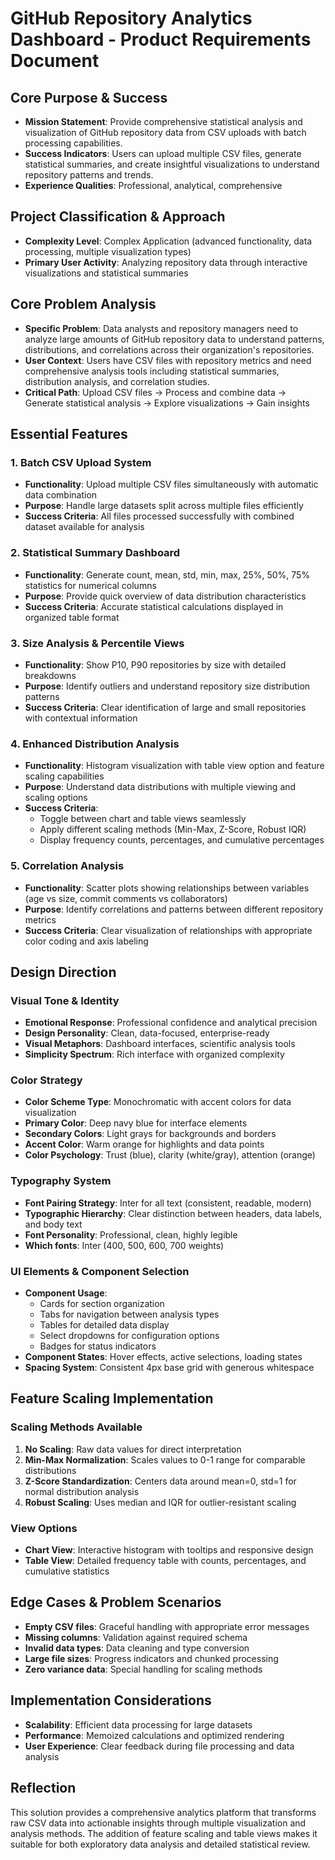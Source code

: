# GitHub Repository Analytics Dashboard - Product Requirements Document

## Core Purpose & Success
- **Mission Statement**: Provide comprehensive statistical analysis and visualization of GitHub repository data from CSV uploads with batch processing capabilities.
- **Success Indicators**: Users can upload multiple CSV files, generate statistical summaries, and create insightful visualizations to understand repository patterns and trends.
- **Experience Qualities**: Professional, analytical, comprehensive

## Project Classification & Approach
- **Complexity Level**: Complex Application (advanced functionality, data processing, multiple visualization types)
- **Primary User Activity**: Analyzing repository data through interactive visualizations and statistical summaries

## Core Problem Analysis
- **Specific Problem**: Data analysts and repository managers need to analyze large amounts of GitHub repository data to understand patterns, distributions, and correlations across their organization's repositories.
- **User Context**: Users have CSV files with repository metrics and need comprehensive analysis tools including statistical summaries, distribution analysis, and correlation studies.
- **Critical Path**: Upload CSV files → Process and combine data → Generate statistical analysis → Explore visualizations → Gain insights

## Essential Features

### 1. Batch CSV Upload System
- **Functionality**: Upload multiple CSV files simultaneously with automatic data combination
- **Purpose**: Handle large datasets split across multiple files efficiently
- **Success Criteria**: All files processed successfully with combined dataset available for analysis

### 2. Statistical Summary Dashboard
- **Functionality**: Generate count, mean, std, min, max, 25%, 50%, 75% statistics for numerical columns
- **Purpose**: Provide quick overview of data distribution characteristics
- **Success Criteria**: Accurate statistical calculations displayed in organized table format

### 3. Size Analysis & Percentile Views
- **Functionality**: Show P10, P90 repositories by size with detailed breakdowns
- **Purpose**: Identify outliers and understand repository size distribution patterns
- **Success Criteria**: Clear identification of large and small repositories with contextual information

### 4. Enhanced Distribution Analysis
- **Functionality**: Histogram visualization with table view option and feature scaling capabilities
- **Purpose**: Understand data distributions with multiple viewing and scaling options
- **Success Criteria**: 
  - Toggle between chart and table views seamlessly
  - Apply different scaling methods (Min-Max, Z-Score, Robust IQR)
  - Display frequency counts, percentages, and cumulative percentages

### 5. Correlation Analysis
- **Functionality**: Scatter plots showing relationships between variables (age vs size, commit comments vs collaborators)
- **Purpose**: Identify correlations and patterns between different repository metrics
- **Success Criteria**: Clear visualization of relationships with appropriate color coding and axis labeling

## Design Direction

### Visual Tone & Identity
- **Emotional Response**: Professional confidence and analytical precision
- **Design Personality**: Clean, data-focused, enterprise-ready
- **Visual Metaphors**: Dashboard interfaces, scientific analysis tools
- **Simplicity Spectrum**: Rich interface with organized complexity

### Color Strategy
- **Color Scheme Type**: Monochromatic with accent colors for data visualization
- **Primary Color**: Deep navy blue for interface elements
- **Secondary Colors**: Light grays for backgrounds and borders
- **Accent Color**: Warm orange for highlights and data points
- **Color Psychology**: Trust (blue), clarity (white/gray), attention (orange)

### Typography System
- **Font Pairing Strategy**: Inter for all text (consistent, readable, modern)
- **Typographic Hierarchy**: Clear distinction between headers, data labels, and body text
- **Font Personality**: Professional, clean, highly legible
- **Which fonts**: Inter (400, 500, 600, 700 weights)

### UI Elements & Component Selection
- **Component Usage**: 
  - Cards for section organization
  - Tabs for navigation between analysis types
  - Tables for detailed data display
  - Select dropdowns for configuration options
  - Badges for status indicators
- **Component States**: Hover effects, active selections, loading states
- **Spacing System**: Consistent 4px base grid with generous whitespace

## Feature Scaling Implementation

### Scaling Methods Available
1. **No Scaling**: Raw data values for direct interpretation
2. **Min-Max Normalization**: Scales values to 0-1 range for comparable distributions
3. **Z-Score Standardization**: Centers data around mean=0, std=1 for normal distribution analysis
4. **Robust Scaling**: Uses median and IQR for outlier-resistant scaling

### View Options
- **Chart View**: Interactive histogram with tooltips and responsive design
- **Table View**: Detailed frequency table with counts, percentages, and cumulative statistics

## Edge Cases & Problem Scenarios
- **Empty CSV files**: Graceful handling with appropriate error messages
- **Missing columns**: Validation against required schema
- **Invalid data types**: Data cleaning and type conversion
- **Large file sizes**: Progress indicators and chunked processing
- **Zero variance data**: Special handling for scaling methods

## Implementation Considerations
- **Scalability**: Efficient data processing for large datasets
- **Performance**: Memoized calculations and optimized rendering
- **User Experience**: Clear feedback during file processing and data analysis

## Reflection
This solution provides a comprehensive analytics platform that transforms raw CSV data into actionable insights through multiple visualization and analysis methods. The addition of feature scaling and table views makes it suitable for both exploratory data analysis and detailed statistical review.
